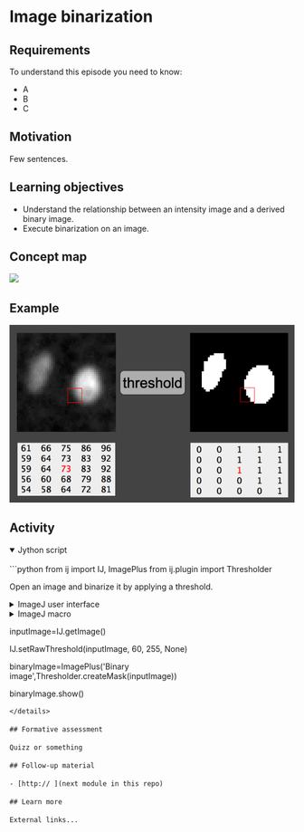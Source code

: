 # Image binarization 

## Requirements

To understand this episode you need to know:

- A
- B
- C

## Motivation

Few sentences.

## Learning objectives

- Understand the relationship between an intensity image and a derived binary image.
- Execute binarization on an image.

## Concept map

<img src='https://g.gravizo.com/svg?
 digraph G {
shift [fontcolor=white,color=white];
	"pixel values" -> "foreground\n1,255" [label = " >= threshold"];
	"pixel values" -> "background\n0" [label = " < threshold"];
	"foreground\n1,255" -> "binarised pixel values"
	"background\n0" -> "binarised pixel values"
  }
'/>

## Example

![binarization_figure_00](../figures/binarization_concept_example.png)

## Activity
<details open>
<summary>Jython script</summary>
<br>
```python
from ij import IJ, ImagePlus
from ij.plugin import Thresholder

Open an image and binarize it by applying a threshold.

<details>
 <summary>ImageJ user interface</summary>
	- `Open...`
		- "/image-analysis-training-resources/image_data/xy_8bit__two_cells.tif";
  	- `Threshold...` 
</details>

<details>
 <summary>ImageJ macro</summary>
  open("/image-analysis-training-resources/image_data/xy_8bit__two_cells.tif");
  setThreshold(30, 255);
  setOption("BlackBackground", true);
  run("Convert to Mask");
</details>




inputImage=IJ.getImage()

IJ.setRawThreshold(inputImage, 60, 255, None)

binaryImage=ImagePlus('Binary image',Thresholder.createMask(inputImage))

binaryImage.show()
```
</details>

## Formative assessment

Quizz or something

## Follow-up material

- [http:// ](next module in this repo)

## Learn more

External links...


